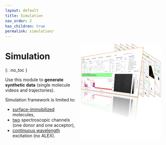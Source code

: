 ```yaml
---
layout: default
title: Simulation
nav_order: 2
has_children: true
permalink: simulation/
---
```


<img src="../assets/images/logos/logo-simulation.png" width="260" style="float:right; margin-left: 15px;"/>

# Simulation
{: .no_toc }

Use this module to  **generate synthetic data** (single molecule videos and trajectories).

Simulation framework is limited to:
- <u>surface-immobilized</u> molecules,
- <u>two</u> spectroscopic channels (one donor and one acceptor), 
- <u>continuous wavelength</u> excitation (no ALEX).
